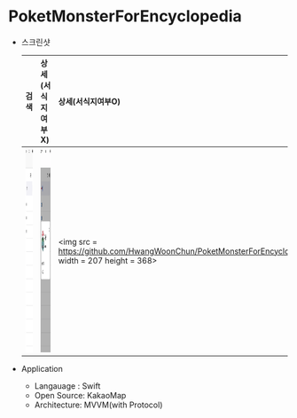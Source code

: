 # PoketMonsterForEncyclopedia

* 스크린샷

   |검색|상세(서식지여부X)|상세(서식지여부O)|서식지 위치|
   |---|---|---|---|
   |<img src="https://github.com/HwangWoonChun/PoketMonsterForEncyclopedia/blob/main/Image/search.png" width="207" height="368" />|<img src = "https://github.com/HwangWoonChun/PoketMonsterForEncyclopedia/blob/main/Image/pokemoninfo.png" width = 207 height = 368>|<img src = https://github.com/HwangWoonChun/PoketMonsterForEncyclopedia/blob/main/Image/pokemoninfo2.png" width = 207 height = 368>|<img src = "https://github.com/HwangWoonChun/PoketMonsterForEncyclopedia/blob/main/Image/mark.png?raw=true" width = 207 height = 368>|

* Application
    * Langauage : Swift
    * Open Source: KakaoMap 
    * Architecture: MVVM(with Protocol)
